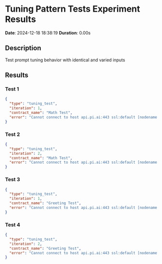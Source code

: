 # Tuning Pattern Tests Experiment Results
**Date**: 2024-12-18 18:38:19
**Duration**: 0.00s

## Description
Test prompt tuning behavior with identical and varied inputs

## Results

### Test 1
```json
{
  "type": "tuning_test",
  "iteration": 1,
  "contract_name": "Math Test",
  "error": "Cannot connect to host api.pi.ai:443 ssl:default [nodename nor servname provided, or not known]"
}
```

### Test 2
```json
{
  "type": "tuning_test",
  "iteration": 2,
  "contract_name": "Math Test",
  "error": "Cannot connect to host api.pi.ai:443 ssl:default [nodename nor servname provided, or not known]"
}
```

### Test 3
```json
{
  "type": "tuning_test",
  "iteration": 1,
  "contract_name": "Greeting Test",
  "error": "Cannot connect to host api.pi.ai:443 ssl:default [nodename nor servname provided, or not known]"
}
```

### Test 4
```json
{
  "type": "tuning_test",
  "iteration": 2,
  "contract_name": "Greeting Test",
  "error": "Cannot connect to host api.pi.ai:443 ssl:default [nodename nor servname provided, or not known]"
}
```

